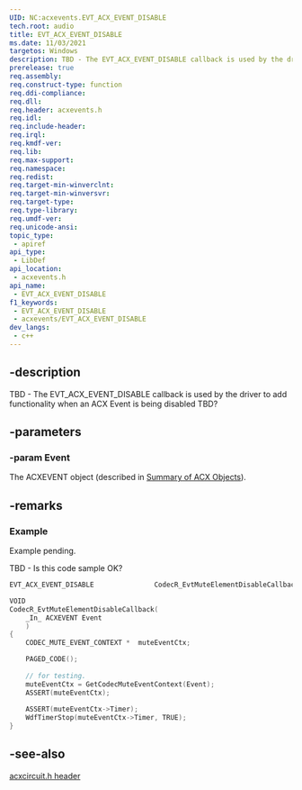 ```yaml
---
UID: NC:acxevents.EVT_ACX_EVENT_DISABLE
tech.root: audio
title: EVT_ACX_EVENT_DISABLE
ms.date: 11/03/2021
targetos: Windows
description: TBD - The EVT_ACX_EVENT_DISABLE callback is used by the driver to add functionality when an ACX Event is being disabled TBD?
prerelease: true
req.assembly: 
req.construct-type: function
req.ddi-compliance: 
req.dll: 
req.header: acxevents.h
req.idl: 
req.include-header: 
req.irql: 
req.kmdf-ver: 
req.lib: 
req.max-support: 
req.namespace: 
req.redist: 
req.target-min-winverclnt: 
req.target-min-winversvr: 
req.target-type: 
req.type-library: 
req.umdf-ver: 
req.unicode-ansi: 
topic_type:
 - apiref
api_type:
 - LibDef
api_location:
 - acxevents.h
api_name:
 - EVT_ACX_EVENT_DISABLE
f1_keywords:
 - EVT_ACX_EVENT_DISABLE
 - acxevents/EVT_ACX_EVENT_DISABLE
dev_langs:
 - c++
---
```


## -description

TBD - The EVT_ACX_EVENT_DISABLE callback is used by the driver to add functionality when an ACX Event is being disabled TBD?

## -parameters

### -param Event

The ACXEVENT object (described in [Summary of ACX Objects](/windows-hardware/drivers/audio/acx-summary-of-objects)).

## -remarks

### Example

Example pending.

TBD - Is this code sample OK?

```cpp
EVT_ACX_EVENT_DISABLE               CodecR_EvtMuteElementDisableCallback;

VOID
CodecR_EvtMuteElementDisableCallback(
    _In_ ACXEVENT Event
    )
{
    CODEC_MUTE_EVENT_CONTEXT *  muteEventCtx;

    PAGED_CODE();
    
    // for testing. 
    muteEventCtx = GetCodecMuteEventContext(Event);
    ASSERT(muteEventCtx);
    
    ASSERT(muteEventCtx->Timer);
    WdfTimerStop(muteEventCtx->Timer, TRUE);
}
```


## -see-also

[acxcircuit.h header](index.md)



